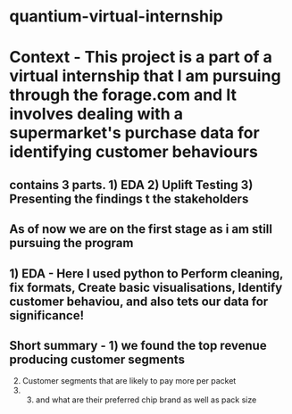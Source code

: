 # quantium-virtual-internship

# Context - This project is a part of a virtual internship that I am pursuing through the forage.com and It involves dealing with a supermarket's purchase data for identifying customer behaviours
## contains 3 parts. 1) EDA 2) Uplift Testing 3) Presenting the findings t the stakeholders

## As of now we are on the first stage as i am still pursuing the program

## 1) EDA - Here I used python to Perform cleaning, fix formats, Create basic visualisations, Identify customer behaviou, and also tets our data for significance!
## Short summary - 1) we found the top revenue producing customer segments
2) Customer segments that are likely to pay more per packet
3) 3) and what are their preferred chip brand as well as pack size
